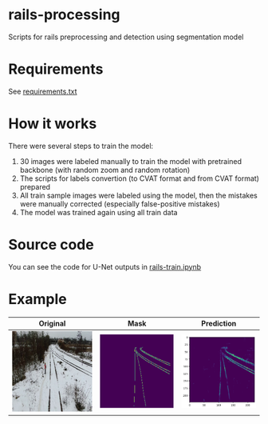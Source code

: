 # rails-processing
Scripts for rails preprocessing and detection using segmentation model
# Requirements
See [requirements.txt](https://github.com/georgechaikin/rails-processing/blob/main/requirements.txt)
# How it works
There were several steps to train the model:
1. 30 images were labeled manually to train the model with pretrained backbone (with random zoom and random rotation)
2. The scripts for labels convertion (to CVAT format and from CVAT format) prepared
3. All train sample images were labeled using the model, then the mistakes were manually corrected (especially false-positive mistakes)
4. The model was trained again using all train data
# Source code
You can see the code for U-Net outputs in [rails-train.ipynb](https://github.com/georgechaikin/rails-processing/blob/main/rails-train.ipynb)
# Example
| Original  | Mask | Prediction |
| ------------- | ------------- |------------- |
|   <img src="https://github.com/georgechaikin/rails-processing/blob/main/images/image.png?raw=true"/>  | <img src="https://github.com/georgechaikin/rails-processing/blob/main/images/mask.png?raw=true" />  |<img src="https://github.com/georgechaikin/rails-processing/blob/main/images/output.png?raw=true" />  |
